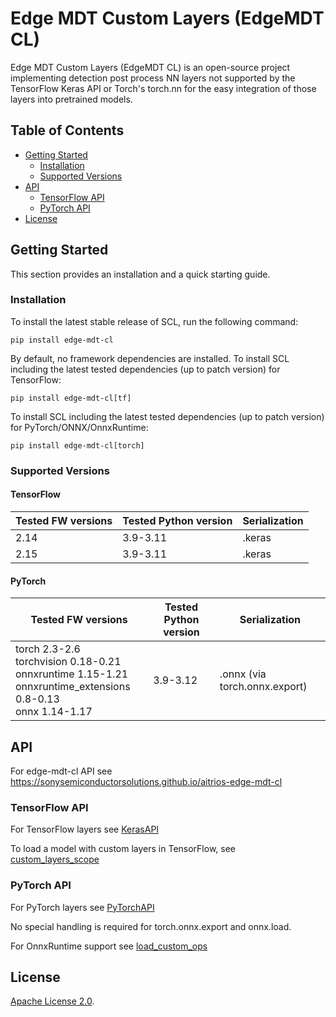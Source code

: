 # Edge MDT Custom Layers (EdgeMDT CL) 

Edge MDT Custom Layers (EdgeMDT CL) is an open-source project implementing detection post process NN layers not supported by the TensorFlow Keras API or Torch's torch.nn for the easy integration of those layers into pretrained models.

## Table of Contents

- [Getting Started](#getting-started)
  - [Installation](#installation)
  - [Supported Versions](#supported-versions)
- [API](#api)
  - [TensorFlow API](#tensorflow-api)
  - [PyTorch API](#pytorch-api)
- [License](#license)


## Getting Started

This section provides an installation and a quick starting guide.

### Installation

To install the latest stable release of SCL, run the following command:
```
pip install edge-mdt-cl
```
By default, no framework dependencies are installed.
To install SCL including the latest tested dependencies (up to patch version) for TensorFlow:
```
pip install edge-mdt-cl[tf]
```
To install SCL including the latest tested dependencies (up to patch version) for PyTorch/ONNX/OnnxRuntime:
```
pip install edge-mdt-cl[torch]
```
### Supported Versions

#### TensorFlow

| **Tested FW versions** | **Tested Python version** | **Serialization** |
|------------------------|---------------------------|-------------------|
| 2.14                   | 3.9-3.11                  | .keras            |
| 2.15                   | 3.9-3.11                  | .keras            |

#### PyTorch

| **Tested FW versions**                                                                                                   | **Tested Python version** | **Serialization**              |
|--------------------------------------------------------------------------------------------------------------------------|---------------------------|--------------------------------|
| torch 2.3-2.6<br/>torchvision 0.18-0.21<br/>onnxruntime 1.15-1.21<br/>onnxruntime_extensions 0.8-0.13<br/>onnx 1.14-1.17 | 3.9-3.12                  | .onnx (via torch.onnx.export)  |

## API
For edge-mdt-cl API see https://sonysemiconductorsolutions.github.io/aitrios-edge-mdt-cl

### TensorFlow API
For TensorFlow layers see
[KerasAPI](https://sonysemiconductorsolutions.github.io/aitrios-edge-mdt-cl/edgemdt_cl/keras.html)

To load a model with custom layers in TensorFlow, see [custom_layers_scope](https://sonysemiconductorsolutions.github.io/aitrios-edge-mdt-cl/edgemdt_cl/keras.html#custom_layers_scope)

### PyTorch API
For PyTorch layers see
[PyTorchAPI](https://sonysemiconductorsolutions.github.io/aitrios-edge-mdt-cl/edgemdt_cl/pytorch.html)

No special handling is required for torch.onnx.export and onnx.load.

For OnnxRuntime support see [load_custom_ops](https://sonysemiconductorsolutions.github.io/aitrios-edge-mdt-cl/edgemdt_cl/pytorch.html#load_custom_ops) 

## License
[Apache License 2.0](LICENSE.md).


